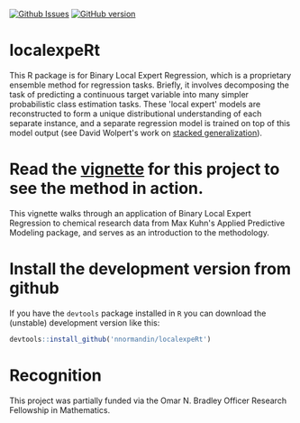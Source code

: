 [![Github Issues](http://githubbadges.herokuapp.com/nnormandin/localexpeRt/issues.svg)](https://github.com/nnormandin/localexpeRt/issues)
[![GitHub version](https://badge.fury.io/gh/nnormandin%2FlocalexpeRt.svg)](http://badge.fury.io/gh/nnormandin%2FlocalexpeRt)


# localexpeRt
This R package is for Binary Local Expert Regression, which is a proprietary ensemble method for regression tasks. Briefly, it involves decomposing the task of predicting a continuous target variable into many simpler probabilistic class estimation tasks. These 'local expert' models are reconstructed to form a unique distributional understanding of each separate instance, and a separate regression model is trained on top of this model output (see David Wolpert's work on [stacked generalization](http://www.cs.utsa.edu/~bylander/cs6243/wolpert92stacked.pdf)).

# Read the [vignette](https://htmlpreview.github.io/?https://raw.githubusercontent.com/nnormandin/localexpeRt/master/vignettes/Understanding_localexpeRt.html) for this project to see the method in action.
This vignette walks through an application of Binary Local Expert Regression to chemical research data from Max Kuhn's Applied Predictive Modeling package, and serves as an introduction to the methodology.


# Install the development version from github
If you have the `devtools` package installed in `R` you can download the (unstable) development version like this:

```r
devtools::install_github('nnormandin/localexpeRt')
```
# Recognition
This project was partially funded via the Omar N. Bradley Officer Research Fellowship in Mathematics.
